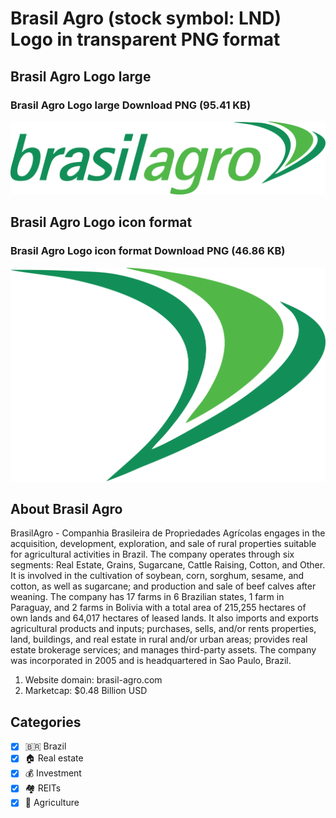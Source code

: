 # Brasil Agro (stock symbol: LND) Logo in transparent PNG format

## Brasil Agro Logo large

### Brasil Agro Logo large Download PNG (95.41 KB)

![Brasil Agro Logo large Download PNG (95.41 KB)](/img/orig/LND_BIG-059b0dfb.png)

## Brasil Agro Logo icon format

### Brasil Agro Logo icon format Download PNG (46.86 KB)

![Brasil Agro Logo icon format Download PNG (46.86 KB)](/img/orig/LND-5b9f6916.png)

## About Brasil Agro

BrasilAgro - Companhia Brasileira de Propriedades Agrícolas engages in the acquisition, development, exploration, and sale of rural properties suitable for agricultural activities in Brazil. The company operates through six segments: Real Estate, Grains, Sugarcane, Cattle Raising, Cotton, and Other. It is involved in the cultivation of soybean, corn, sorghum, sesame, and cotton, as well as sugarcane; and production and sale of beef calves after weaning. The company has 17 farms in 6 Brazilian states, 1 farm in Paraguay, and 2 farms in Bolivia with a total area of 215,255 hectares of own lands and 64,017 hectares of leased lands. It also imports and exports agricultural products and inputs; purchases, sells, and/or rents properties, land, buildings, and real estate in rural and/or urban areas; provides real estate brokerage services; and manages third-party assets. The company was incorporated in 2005 and is headquartered in Sao Paulo, Brazil.

1. Website domain: brasil-agro.com
2. Marketcap: $0.48 Billion USD


## Categories
- [x] 🇧🇷 Brazil
- [x] 🏠 Real estate
- [x] 💰 Investment
- [x] 🏘️ REITs
- [x] 🚜 Agriculture
